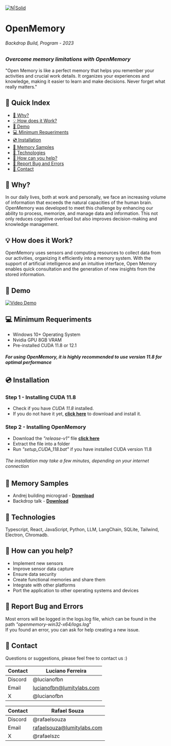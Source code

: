 [![N|Solid](https://i.imgur.com/AJI1boN.png)](https://www.lumitylabs.com)
# OpenMemory
###### Backdrop Build, Program - 2023  
### _Overcome memory limitations with OpenMemory_
"Open Memory is like a perfect memory that helps you remember your activities and crucial work details. It organizes your experiences and knowledge, making it easier to learn and make decisions. Never forget what really matters."


## 📖 Quick Index
- [🔎 Why?](#-why)
- [💡 How does it Work?](#-how-does-it-work)
- [🎥 Demo](#-demo)
- [💻 Minimum Requeriments](#-minimum-requeriments)
- [💿 Installation](#-installation)
- [🧠 Memory Samples](#-memory-samples)
- [🔧 Technologies](#-technologies)
- [🚀 How can you help?](#-how-can-you-help)
- [🐞 Report Bug and Errors](#-report-bug-and-errors)
- [📧 Contact](#-contact)
 
## 🔎 Why? 
In our daily lives, both at work and personally, we face an increasing volume of information that exceeds the natural capacities of the human brain. OpenMemory was developed to meet this challenge by enhancing our ability to process, memorize, and manage data and information. This not only reduces cognitive overload but also improves decision-making and knowledge management.

## 💡 How does it Work?  
OpenMemory uses sensors and computing resources to collect data from our activities, organizing it efficiently into a memory system. With the support of artificial intelligence and an intuitive interface, Open Memory enables quick consultation and the generation of new insights from the stored information.

## 🎥 Demo
[![Video Demo](https://imgur.com/asUg6QI.png)](https://www.youtube.com/watch?v=gflTpuVK_80)

## 💻 Minimum Requeriments
- Windows 10+ Operating System
- Nvidia GPU 8GB VRAM
- Pre-installed CUDA 11.8 or 12.1
###### **For using OpenMemory, it is highly recommended to use version 11.8 for optimal performance**

## 💿 Installation
### **Step 1 - Installing CUDA 11.8**  
- Check if you have _CUDA 11.8_ installed.  
- If you do not have it yet, **[click here](https://developer.nvidia.com/cuda-11-8-0-download-archive?target_os=Windows)** to download and install it.

### **Step 2 - Installing OpenMemory**  
- Download the _"release-v1"_ file **[click here](https://github.com/lumitylabs/OpenMemory/releases/download/v1.0.0/release-v1.zip)**  
- Extract the file into a folder  
- Run _"setup_CUDA_118.bat"_ if you have installed CUDA version 11.8    
###### The installation may take a few minutes, depending on your internet connection  

## 🧠 Memory Samples
- Andrej building micrograd - **[Download](https://github.com/lumitylabs/OpenMemory/releases/download/v1.0.0/memory_andrej.zip)**
- Backdrop talk - **[Download](https://github.com/lumitylabs/OpenMemory/releases/download/v1.0.0/memory_backdrop.zip)**

## 🔧 Technologies
Typescript, React, JavaScript, Python, LLM, LangChain, SQLite, Tailwind, Electron, Chromadb.

## 🚀 How can you help?
- Implement new sensors
- Improve sensor data capture
- Ensure data security
- Create functional memories and share them
- Integrate with other platforms
- Port the application to other operating systems and devices

## 🐞 Report Bug and Errors
Most errors will be logged in the logs.log file, which can be found in the path _"openmemory-win32-x64/logs.log_"  
If you found an error, you can ask for help creating a new issue.

## 📧 Contact
Questions or suggestions, please feel free to contact us :)  

| Contact | Luciano Ferreira |
| ------ | ------ |
| Discord | @lucianofbn |
| Email | lucianofbn@lumitylabs.com |
| X | @lucianofbn |

| Contact | Rafael Souza | 
| ------ | ------ |
| Discord | @rafaelsouza |
| Email | rafaelsouza@lumitylabs.com |
| X | @rafaelszc |
